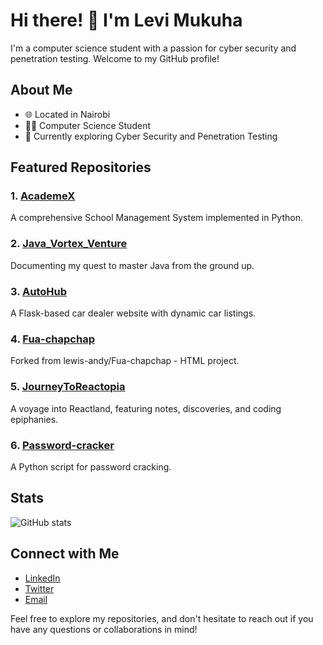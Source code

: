 # Hi there! 👋 I'm Levi Mukuha

I'm a computer science student with a passion for cyber security and penetration testing. Welcome to my GitHub profile!

## About Me

- 🌐 Located in Nairobi
- 👨‍💻 Computer Science Student
- 💼 Currently exploring Cyber Security and Penetration Testing

## Featured Repositories

### 1. [AcademeX](https://github.com/Levi-LMN/AcademeX)

   A comprehensive School Management System implemented in Python.

### 2. [Java_Vortex_Venture](https://github.com/Levi-LMN/Java_Vortex_Venture)

   Documenting my quest to master Java from the ground up.

### 3. [AutoHub](https://github.com/Levi-LMN/AutoHub)

   A Flask-based car dealer website with dynamic car listings.

### 4. [Fua-chapchap](https://github.com/Levi-LMN/Fua-chapchap)

   Forked from lewis-andy/Fua-chapchap - HTML project.

### 5. [JourneyToReactopia](https://github.com/Levi-LMN/JourneyToReactopia)

   A voyage into Reactland, featuring notes, discoveries, and coding epiphanies.

### 6. [Password-cracker](https://github.com/Levi-LMN/Password-cracker)

   A Python script for password cracking.

## Stats

![GitHub stats](https://github-readme-stats.vercel.app/api?username=Levi-LMN&show_icons=true&theme=radical)

## Connect with Me

- [LinkedIn](https://www.linkedin.com/in/levi-mukuha/)
- [Twitter](https://twitter.com/YourTwitterHandle)
- [Email](mailto:your.email@example.com)

Feel free to explore my repositories, and don't hesitate to reach out if you have any questions or collaborations in mind!
